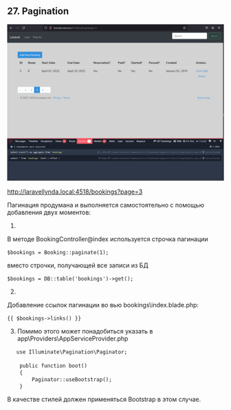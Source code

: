 ## 27. Pagination

<img src="./img/27.png" alt="drawing" width="800"/>

http://laravellynda.local:4518/bookings?page=3

Пагинация продумана и выполняется самостоятельно с помощью добавления двух моментов:  

1. 

В методе BookingController@index используется строчка пагинации

    $bookings = Booking::paginate(1);

вместо строчки, получающей все записи из БД

    $bookings = DB::table('bookings')->get();

2.

Добавление ссылок пагинации во вью bookings\index.blade.php:

    {{ $bookings->links() }}

3. Помимо этого может понадобиться указать в  
   app\Providers\AppServiceProvider.php
```
   use Illuminate\Pagination\Paginator;

    public function boot()
    {
        Paginator::useBootstrap();
    }
```
В качестве стилей должен применяться Bootstrap в этом случае.


